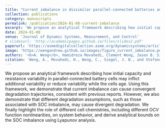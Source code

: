 ```yaml
---
title: "Current imbalance in dissimilar parallel-connected batteries and the fate of degradation convergence"
collection: publications
category: manuscripts
permalink: /publication/2024-01-08-current-imbalance
excerpt: 'We propose an analytical framework describing how initial capacity and resistance variability in parallel-connected battery cells may inflict additional variability or reduce variability while the cells age. Using this framework, we demonstrate that current imbalance can cause convergent degradation trajectories, consistent with previous reports. However, we also demonstrate that different degradation assumptions, such as those associated with SOC imbalance, may cause divergent degradation. We finally highlight the role of different cell chemistries, including different OCV function nonlinearities, on system behavior, and derive analytical bounds on the SOC imbalance using Lyapunov analysis.'
date: 2024-01-08
venue: 'Journal of Dynamic Systems, Measurement, and Control'
# slidesurl: 'http://academicpages.github.io/files/slides2.pdf'
paperurl: 'https://asmedigitalcollection.asme.org/dynamicsystems/article/146/1/011106/1170036/Current-Imbalance-in-Dissimilar-Parallel-Connected'
image: 'https://wengandrew.github.io/images/figure_current_imbalance.png'
authors: '<b>A. Weng</b>, Hamidreza Movahedi, Clement Wong, Jason B. Siegel, Anna Stefanopoulou'
citation: 'Weng, A., Movahedi, H., Wong, C., Siegel, J. B., and Stefanopoulou, A. (January 8, 2024). "Current Imbalance in Dissimilar Parallel-Connected Batteries and the Fate of Degradation Convergence." ASME. J. Dyn. Sys., Meas., Control. January 2024; 146(1): 011106. https://doi.org/10.1115/1.4064028'
---
```


We propose an analytical framework describing how initial capacity and resistance variability in parallel-connected battery cells may inflict additional variability or reduce variability while the cells age. Using this framework, we demonstrate that current imbalance can cause convergent degradation trajectories, consistent with previous reports. However, we also demonstrate that different degradation assumptions, such as those associated with SOC imbalance, may cause divergent degradation. We finally highlight the role of different cell chemistries, including different OCV function nonlinearities, on system behavior, and derive analytical bounds on the SOC imbalance using Lyapunov analysis.
